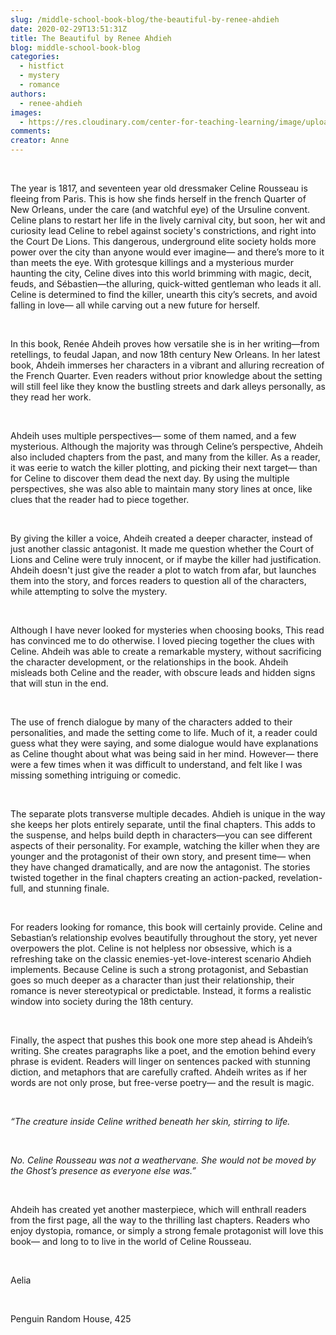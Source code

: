 ```yaml
---
slug: /middle-school-book-blog/the-beautiful-by-renee-ahdieh
date: 2020-02-29T13:51:31Z
title: The Beautiful by Renee Ahdieh
blog: middle-school-book-blog
categories:
  - histfict
  - mystery
  - romance
authors:
  - renee-ahdieh
images:
  - https://res.cloudinary.com/center-for-teaching-learning/image/upload/v1637513768/The-Beautiful.jpg.jpg
comments:
creator: Anne
---
```


<div class="wp-block-image"><figure class="alignleft size-large"/></div>
<!-- /wp:image --><br /><!-- wp:paragraph -->
<p>The year is 1817, and seventeen year
old dressmaker Celine Rousseau is fleeing from Paris. This is how she finds
herself in the french Quarter of New Orleans, under the care (and watchful eye)
of the Ursuline convent. Celine plans to restart her life in the lively
carnival city, but soon, her wit and curiosity lead Celine to rebel against
society's constrictions, and right into the Court De Lions. This dangerous,
underground elite society holds more power over the city than anyone would ever
imagine— and there’s more to it than meets the eye. With grotesque killings and
a mysterious murder haunting the city, Celine dives into this world brimming
with magic, decit, feuds, and Sébastien—the alluring, quick-witted gentleman
who leads it all. Celine is determined to find the killer, unearth this city’s
secrets, and avoid falling in love— all while carving out a new future for
herself.</p>
<!-- /wp:paragraph --><br /><!-- wp:paragraph -->
<p>In this book, Renée Ahdeih proves how
versatile she is in her writing—from retellings, to feudal Japan, and now 18th
century New Orleans. In her latest book, Ahdeih immerses her characters in a
vibrant and alluring recreation of the French Quarter. Even readers without
prior knowledge about the setting will still feel like they know the bustling
streets and dark alleys personally, as they read her work.</p>
<!-- /wp:paragraph --><br /><!-- wp:paragraph -->
<p>Ahdeih uses multiple perspectives—
some of them named, and a few mysterious. Although the majority was through
Celine’s perspective, Ahdeih also included chapters from the past, and many
from the killer. As a reader, it was eerie to watch the killer plotting, and
picking their next target— than for Celine to discover them dead the next day.
By using the multiple perspectives, she was also able to maintain many story
lines at once, like clues that the reader had to piece together. </p>
<!-- /wp:paragraph --><br /><!-- wp:paragraph -->
<p>By giving the killer a voice, Ahdeih
created a deeper character, instead of just another classic antagonist. It made
me question whether the Court of Lions and Celine were truly innocent, or if
maybe the killer had justification. Ahdeih doesn't just give the reader a plot
to watch from afar, but launches them into the story, and forces readers to
question all of the characters, while attempting to solve the mystery. </p>
<!-- /wp:paragraph --><br /><!-- wp:paragraph -->
<p>Although I have never looked for
mysteries when choosing books, This read has convinced me to do otherwise. I
loved piecing together the clues with Celine. Ahdeih was able to create a
remarkable mystery, without sacrificing the character development, or the
relationships in the book. Ahdeih misleads both Celine and the reader, with
obscure leads and hidden signs that will stun in the end. </p>
<!-- /wp:paragraph --><br /><!-- wp:paragraph -->
<p>The use of french dialogue by many of
the characters added to their personalities, and made the setting come to life.
Much of it, a reader could guess what they were saying, and some dialogue would
have explanations as Celine thought about what was being said in her mind.
However— there were a few times when it was difficult to understand, and felt
like I was missing something intriguing or comedic.</p>
<!-- /wp:paragraph --><br /><!-- wp:paragraph -->
<p>The separate plots transverse multiple
decades. Ahdieh is unique in the way she keeps her plots entirely separate,
until the final chapters. This adds to the suspense, and helps build depth in
characters—you can see different aspects of their personality. For example,
watching the killer when they are younger and the protagonist of their own
story, and present time— when they have changed dramatically, and are now the
antagonist. The stories twisted together in the final chapters creating an
action-packed, revelation-full, and stunning finale.</p>
<!-- /wp:paragraph --><br /><!-- wp:paragraph -->
<p>For readers looking for romance, this
book will certainly provide. Celine and Sebastian’s relationship evolves
beautifully throughout the story, yet never overpowers the plot. Celine is not
helpless nor obsessive, which is a refreshing take on the classic
enemies-yet-love-interest scenario Ahdieh implements. Because Celine is such a
strong protagonist, and Sebastian goes so much deeper as a character than just
their relationship, their romance is never stereotypical or predictable.
Instead, it forms a realistic window into society during the 18th century. </p>
<!-- /wp:paragraph --><br /><!-- wp:paragraph -->
<p>Finally, the aspect that pushes this
book one more step ahead is Ahdeih’s writing. She creates paragraphs like a
poet, and the emotion behind every phrase is evident. Readers will linger on
sentences packed with stunning diction, and metaphors that are carefully
crafted. Ahdeih writes as if her words are not only prose, but free-verse
poetry— and the result is magic. </p>
<!-- /wp:paragraph --><br /><!-- wp:paragraph -->
<p><em>“The
creature inside Celine writhed beneath her skin, stirring to life. </em></p>
<!-- /wp:paragraph --><br /><!-- wp:paragraph -->
<p><em>No.
Celine Rousseau was not a weathervane. She would not be moved by the Ghost’s
presence as everyone else was.”</em></p>
<!-- /wp:paragraph --><br /><!-- wp:paragraph -->
<p>Ahdeih has created yet another
masterpiece, which will enthrall readers from the first page, all the way to
the thrilling last chapters. Readers who enjoy dystopia, romance, or simply a
strong female protagonist will love this book— and long to to live in the world
of Celine Rousseau.</p>
<!-- /wp:paragraph --><br /><!-- wp:paragraph -->
<p>Aelia</p>
<!-- /wp:paragraph --><br /><!-- wp:paragraph -->
<p>Penguin Random House, 425</p>
<!-- /wp:paragraph -->
